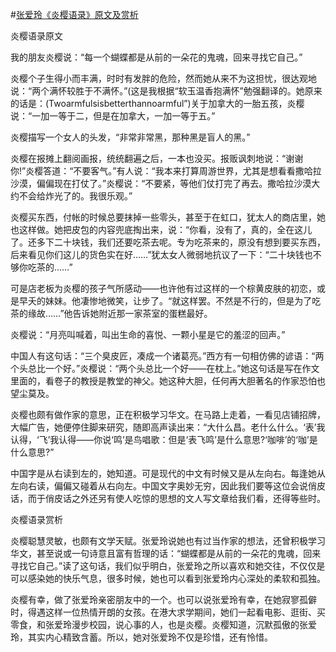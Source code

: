 #[张爱玲《炎樱语录》原文及赏析](https://www.vrrw.net/wx/6558.html)

炎樱语录原文

我的朋友炎樱说：“每一个蝴蝶都是从前的一朵花的鬼魂，回来寻找它自己。”

炎樱个子生得小而丰满，时时有发胖的危险，然而她从来不为这担忧，很达观地说：“两个满怀较胜于不满怀。”(这是我根据“软玉温香抱满怀”勉强翻译的。她原来的话是：(Twoarmfulsisbetterthannoarmful”)关于加拿大的一胎五孩，炎樱说：“一加一等于二，但是在加拿大，一加一等于五。”

炎樱描写一个女人的头发，“非常非常黑，那种黑是盲人的黑。”

炎樱在报摊上翻阅画报，统统翻遍之后，一本也没买。报贩讽刺地说：“谢谢你!”炎樱答道：“不要客气。”有人说：“我本来打算周游世界，尤其是想看看撒哈拉沙漠，偏偏现在打仗了。”炎樱说：“不要紧，等他们仗打完了再去。撒哈拉沙漠大约不会给炸光了的。我很乐观。”



炎樱买东西，付帐的时候总要抹掉一些零头，甚至于在虹口，犹太人的商店里，她也这样做。她把皮包的内容兜底掏出来，说：“你看，没有了，真的，全在这儿了。还多下二十块钱，我们还要吃茶去呢。专为吃茶来的，原没有想到要买东西，后来看见你们这儿的货色实在好……”犹太女人微弱地抗议了一下：“二十块钱也不够你吃茶的……”

可是店老板为炎樱的孩子气所感动——也许他有过这样的一个棕黄皮肤的初恋，或是早夭的妹妹。他凄惨地微笑，让步了。“就这样罢。不然是不行的，但是为了吃茶的缘故……”他告诉她附近那一家茶室的蛋糕最好。

炎樱说：“月亮叫喊着，叫出生命的喜悦、一颗小星是它的羞涩的回声。”

中国人有这句话：“三个臭皮匠，凑成一个诸葛亮。”西方有一句相仿佛的谚语：“两个头总比一个好。”炎樱说：“两个头总比一个好——在枕上。”她这句话是写在作文里面的，看卷子的教授是教堂的神父。她这种大胆，任何再大胆著名的作家恐怕也望尘莫及。

炎樱也颇有做作家的意思，正在积极学习华文。在马路上走着，一看见店铺招牌，大幅广告，她便停住脚来研究，随即高声读出来：“大什么昌。老什么什么。‘表’我认得，‘飞’我认得——你说‘鸣’是鸟唱歌：但是‘表飞鸣’是什么意思?‘咖啡’的‘咖’是什么意思?”

中国字是从右读到左的，她知道。可是现代的中文有时候又是从左向右。每逢她从左向右读，偏偏又碰着从右向左。中国文字奥妙无穷，因此我们要等这位会说俏皮话，而于俏皮话之外还另有使人吃惊的思想的文人写文章给我们看，还得等些时。

炎樱语录赏析

炎樱聪慧灵敏，也颇有文学天赋。张爱玲说她也有过当作家的想法，还曾积极学习华文，甚至说或一句诗意且富有哲理的话：“蝴蝶都是从前的一朵花的鬼魂，回来寻找它自己。”读了这句话，我们似乎明白，张爱玲之所以喜欢和她交往，不仅仅是可以感染她的快乐气息，很多时候，她也可以看到张爱玲内心深处的柔软和孤独。

炎樱有幸，做了张爱玲亲密朋友中的一个。也可以说张爱玲有幸，在她寂寥孤僻时，得遇这样一位热情开朗的女孩。在港大求学期间，她们一起看电影、逛街、买零食，和张爱玲漫步校园，说心事的人，也是炎樱。炎樱知道，沉默孤傲的张爱玲，其实内心精致含蓄。所以，她对张爱玲不仅是珍惜，还有怜惜。

